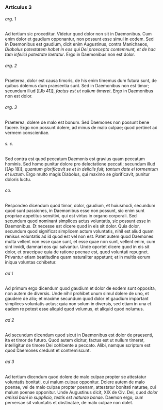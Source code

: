 ### Articulus 3

###### arg. 1
Ad tertium sic proceditur. Videtur quod dolor non sit in Daemonibus. Cum enim dolor et gaudium opponantur, non possunt esse simul in eodem. Sed in Daemonibus est gaudium, dicit enim Augustinus, contra Manichaeos, *Diabolus potestatem habet in eos qui Dei praecepta contemnunt, et de hac tam infelici potestate laetatur*. Ergo in Daemonibus non est dolor.

###### arg. 2
Praeterea, dolor est causa timoris, de his enim timemus dum futura sunt, de quibus dolemus dum praesentia sunt. Sed in Daemonibus non est timor; secundum illud [[Jb 41]], *factus est ut nullum timeret*. Ergo in Daemonibus non est dolor.

###### arg. 3
Praeterea, dolere de malo est bonum. Sed Daemones non possunt bene facere. Ergo non possunt dolere, ad minus de malo culpae; quod pertinet ad vermem conscientiae.

###### s. c.
Sed contra est quod peccatum Daemonis est gravius quam peccatum hominis. Sed homo punitur dolore pro delectatione peccati; secundum illud [[Ap 18]], *quantum glorificavit se et in deliciis fuit, tantum date ei tormentum et luctum*. Ergo multo magis Diabolus, qui maximo se glorificavit, punitur doloris luctu.

###### co.
Respondeo dicendum quod timor, dolor, gaudium, et huiusmodi, secundum quod sunt passiones, in Daemonibus esse non possunt, sic enim sunt propriae appetitus sensitivi, qui est virtus in organo corporali. Sed secundum quod nominant simplices actus voluntatis, sic possunt esse in Daemonibus. Et necesse est dicere quod in eis sit dolor. Quia dolor, secundum quod significat simplicem actum voluntatis, nihil est aliud quam renisus voluntatis ad id quod est vel non est. Patet autem quod Daemones multa vellent non esse quae sunt, et esse quae non sunt, vellent enim, cum sint invidi, damnari eos qui salvantur. Unde oportet dicere quod in eis sit dolor, et praecipue quia de ratione poenae est, quod voluntati repugnet. Privantur etiam beatitudine quam naturaliter appetunt; et in multis eorum iniqua voluntas cohibetur.

###### ad 1
Ad primum ergo dicendum quod gaudium et dolor de eodem sunt opposita, non autem de diversis. Unde nihil prohibet unum simul dolere de uno, et gaudere de alio; et maxime secundum quod dolor et gaudium important simplices voluntatis actus; quia non solum in diversis, sed etiam in una et eadem re potest esse aliquid quod volumus, et aliquid quod nolumus.

###### ad 2
Ad secundum dicendum quod sicut in Daemonibus est dolor de praesenti, ita et timor de futuro. Quod autem dicitur, factus est ut nullum timeret, intelligitur de timore Dei cohibente a peccato. Alibi, namque scriptum est quod Daemones credunt et contremiscunt.

###### ad 3
Ad tertium dicendum quod dolere de malo culpae propter se attestatur voluntatis bonitati, cui malum culpae opponitur. Dolere autem de malo poenae, vel de malo culpae propter poenam, attestatur bonitati naturae, cui malum poenae opponitur. Unde Augustinus dicit, XIX de Civ. Dei, quod *dolor amissi boni in supplicio, testis est naturae bonae*. Daemon ergo, cum perversae sit voluntatis et obstinatae, de malo culpae non dolet.

